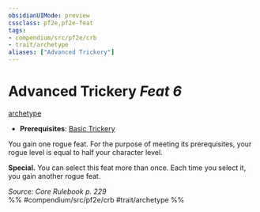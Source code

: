 ```yaml
---
obsidianUIMode: preview
cssclass: pf2e,pf2e-feat
tags:
- compendium/src/pf2e/crb
- trait/archetype
aliases: ["Advanced Trickery"]
---
```

# Advanced Trickery  *Feat 6*  
[archetype](/rules/traits/archetype.md)  

- **Prerequisites**: [Basic Trickery](/compendium/feats/basic-trickery.md)

You gain one rogue feat. For the purpose of meeting its prerequisites, your rogue level is equal to half your character level.

**Special.** You can select this feat more than once. Each time you select it, you gain another rogue feat.

*Source: Core Rulebook p. 229*  
%% #compendium/src/pf2e/crb #trait/archetype %%
